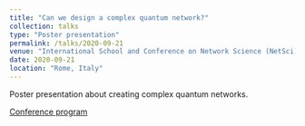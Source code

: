 ```yaml
---
title: "Can we design a complex quantum network?"
collection: talks
type: "Poster presentation"
permalink: /talks/2020-09-21
venue: "International School and Conference on Network Science (NetSci)"
date: 2020-09-21
location: "Rome, Italy"
---
```


Poster presentation about creating complex quantum networks.

[Conference program](https://easychair.org/smart-program/NETSCI2020/)

